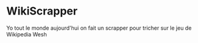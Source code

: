


# WikiScrapper
Yo tout le monde aujourd'hui on fait un scrapper pour tricher sur le jeu de Wikipedia
Wesh
